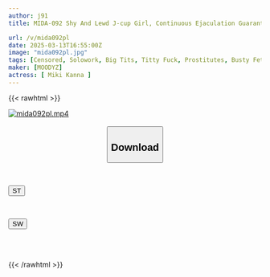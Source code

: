 ```yaml
---
author: j91
title: MIDA-092 Shy And Lewd J-cup Girl, Continuous Ejaculation Guaranteed, Full Course Of Boobs For Sex, Kanna Miki

url: /v/mida092pl
date: 2025-03-13T16:55:00Z
image: "mida092pl.jpg"
tags: [Censored, Solowork, Big Tits, Titty Fuck, Prostitutes, Busty Fetish, Soapland	]
maker: [MOODYZ]
actress: [ Miki Kanna ]
---
```



{{< rawhtml >}}

<div class="video" data-videoid="6OLbyBozmLT9BXW">
    <a href="javascript:;">
        <img src="/v/mida092pl/mida092pl.jpg" width="WIDTH" height="HEIGHT" alt="mida092pl.mp4" loading="lazy">
    </a>
</div>

<script type="text/javascript" src="https://j91.asia/asset/on-demand-st.js"></script>

<br>
  <link rel="stylesheet" href="https://j91.asia/asset/bs5.css">
  
  <center>
  <button class="btn btn-primary" type="button" data-bs-toggle="collapse" data-bs-target=".multi-collapse" aria-expanded="false" aria-controls="multiCollapseExample1 multiCollapseExample2"><h2>Download</h2></button></center>
</p>
<div class="row">
  <div class="col">
    <div class="collapse multi-collapse" id="multiCollapseExample1">
      <div class="card card-body">
	      	      <br>
<div class="buttons">  
<p><a href="/v/mida092pl/st.html" target="_blank"><button class="btn-hover color-3"><i class="fa fa-download"></i> ST</button></a></p></div>
    </div>
  </div>
</div>
  <div class="col">
    <div class="collapse multi-collapse" id="multiCollapseExample2">
      <div class="card card-body">
	      <br>
<div class="buttons">
<p><a href="/v/mida092pl/sw.html" target="_blank"><button class="btn-hover color-2"><i class="fa fa-download"></i> SW</button></a></p></div>
<br><br>
      </div>
    </div>
  </div>
</div>

{{< /rawhtml >}}